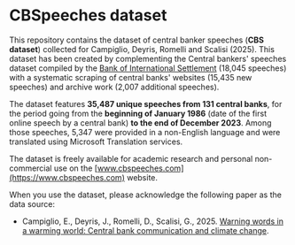 # CBSpeeches dataset

This repository contains the dataset of central banker speeches (**CBS dataset**) collected for Campiglio, Deyris, Romelli and Scalisi (2025). This dataset has been created by complementing the Central bankers' speeches dataset compiled by the [Bank of International Settlement](https://www.bis.org/cbspeeches/index.htm) (18,045 speeches) with a systematic scraping of central banks' websites (15,435 new speeches) and archive work (2,007 additional speeches).

The dataset features **35,487 unique speeches from 131 central banks**, for the period going from the **beginning of January 1986** (date of the first online speech by a central bank) **to the end of December 2023**. Among those speeches, 5,347 were provided in a non-English language and were translated using Microsoft Translation services.

The dataset is freely available for academic research and personal non-commercial use on the [www.cbspeeches.com](https://www.cbspeeches.com) website.

When you use the dataset, please acknowledge the following paper as the data source:
- Campiglio, E., Deyris, J., Romelli, D., Scalisi, G., 2025. [Warning words in a warming world: Central bank communication and climate change]().
